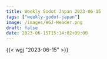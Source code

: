 ```yaml
---
title: Weekly Godot Japan 2023-06-15
tags: ["weekly-godot-japan"]
image: /images/WGJ-Header.png
draft: false
date: 2023-06-15T15:14:02+09:00
---
```


{{< wgj "2023-06-15" >}}
